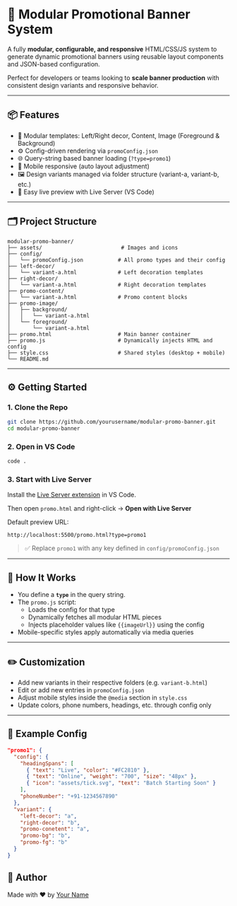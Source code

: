 # 🎯 Modular Promotional Banner System

A fully **modular, configurable, and responsive** HTML/CSS/JS system to generate dynamic promotional banners using reusable layout components and JSON-based configuration.

Perfect for developers or teams looking to **scale banner production** with consistent design variants and responsive behavior.

---

## 📦 Features

- 🧩 Modular templates: Left/Right decor, Content, Image (Foreground & Background)
- ⚙️ Config-driven rendering via `promoConfig.json`
- 🌐 Query-string based banner loading (`?type=promo1`)
- 📱 Mobile responsive (auto layout adjustment)
- 🖼️ Design variants managed via folder structure (variant-a, variant-b, etc.)
- 🚀 Easy live preview with Live Server (VS Code)

---

## 🗂️ Project Structure

```
modular-promo-banner/
├── assets/                         # Images and icons
├── config/
│   └── promoConfig.json           # All promo types and their config
├── left-decor/
│   └── variant-a.html             # Left decoration templates
├── right-decor/
│   └── variant-a.html             # Right decoration templates
├── promo-content/
│   └── variant-a.html             # Promo content blocks
├── promo-image/
│   ├── background/
│   │   └── variant-a.html
│   └── foreground/
│       └── variant-a.html
├── promo.html                     # Main banner container
├── promo.js                       # Dynamically injects HTML and config
├── style.css                      # Shared styles (desktop + mobile)
└── README.md
```

---

## ⚙️ Getting Started

### 1. Clone the Repo

```bash
git clone https://github.com/yourusername/modular-promo-banner.git
cd modular-promo-banner
```

### 2. Open in VS Code

```bash
code .
```

### 3. Start with Live Server

Install the [Live Server extension](https://marketplace.visualstudio.com/items?itemName=ritwickdey.LiveServer) in VS Code.

Then open `promo.html` and right-click → **Open with Live Server**

Default preview URL:

```
http://localhost:5500/promo.html?type=promo1
```

> ✅ Replace `promo1` with any key defined in `config/promoConfig.json`

---

## 🧠 How It Works

- You define a **`type`** in the query string.
- The `promo.js` script:
  - Loads the config for that type
  - Dynamically fetches all modular HTML pieces
  - Injects placeholder values like `{{imageUrl}}` using the config
- Mobile-specific styles apply automatically via media queries

---

## ✏️ Customization

- Add new variants in their respective folders (e.g. `variant-b.html`)
- Edit or add new entries in `promoConfig.json`
- Adjust mobile styles inside the `@media` section in `style.css`
- Update colors, phone numbers, headings, etc. through config only

---

## 🧪 Example Config

```json
"promo1": {
  "config": {
    "headingSpans": [
      { "text": "Live", "color": "#FC2810" },
      { "text": "Online", "weight": "700", "size": "48px" },
      { "icon": "assets/tick.svg", "text": "Batch Starting Soon" }
    ],
    "phoneNumber": "+91-1234567890"
  },
  "variant": {
    "left-decor": "a",
    "right-decor": "b",
    "promo-conetent": "a",
    "promo-bg": "b",
    "promo-fg": "b"
  }
}
```

## 👋 Author

Made with ❤️ by [Your Name](https://github.com/vijevira)  
